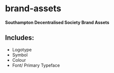# brand-assets
#### Southampton Decentralised Society Brand Assets

## Includes:
- Logotype
- Symbol
- Colour
- Font/ Primary Typeface
